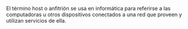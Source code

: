El término host o anfitrión se usa en informática para referirse a las computadoras u otros dispositivos conectados a una red que proveen y utilizan servicios de ella.